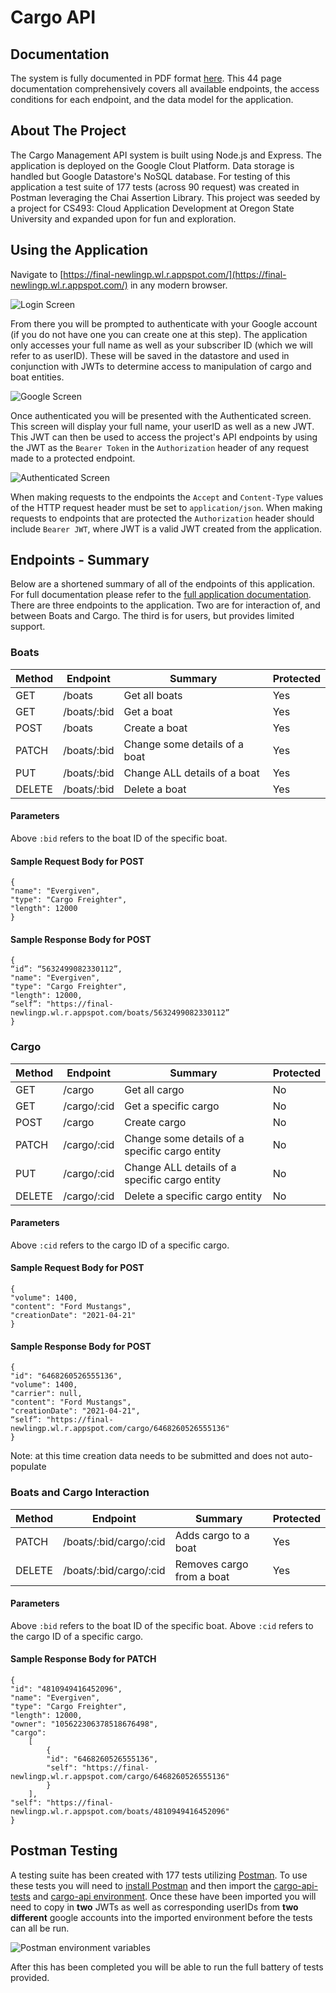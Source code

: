 # **Cargo API**

## **Documentation**
The system is fully documented in PDF format [here](documentation/Cargo-API-Full-Docs.pdf). This 44 page documentation comprehensively covers all available endpoints, the access conditions for each endpoint, and the data model for the application.

## **About The Project**
The Cargo Management API system is built using Node.js and Express. The application is deployed on the Google Clout Platform. Data storage is handled but Google Datastore's NoSQL database. For testing of this application a test suite of 177 tests (across 90 request) was created in Postman leveraging the Chai Assertion Library.
This project was seeded by a project for CS493: Cloud Application Development at Oregon State University and expanded upon for fun and exploration.

## **Using the Application**
Navigate to [https://final-newlingp.wl.r.appspot.com/](https://final-newlingp.wl.r.appspot.com/) in any modern browser. 

![Login Screen](documentation/images/login-screen.jpeg)

From there you will be prompted to authenticate with your Google account (if you do not have one you can create one at this step). The application only accesses your full name as well as your subscriber ID (which we will refer to as userID). These will be saved in the datastore and used in conjunction with JWTs to determine access to manipulation of cargo and boat entities.

![Google Screen](documentation/images/google-screen.jpeg)

Once authenticated you will be presented with the Authenticated screen. This screen will display your full name, your userID as well as a new JWT. This JWT can then be used to access the project's API endpoints by using the JWT as the `Bearer Token` in the `Authorization` header of any request made to a protected endpoint.

![Authenticated Screen](documentation/images/authentication-screen.jpeg)

When making requests to the endpoints the `Accept` and `Content-Type` values of the HTTP request header must be set to `application/json`.
When making requests to endpoints that are protected the `Authorization` header should include `Bearer JWT`, where JWT is a valid JWT created from the application.

## **Endpoints - Summary**
Below are a shortened summary of all of the endpoints of this application. For full documentation please refer to the [full application documentation](documentation/Cargo-API-Full-Docs.pdf).
There are three endpoints to the application. Two are for interaction of, and between Boats and Cargo. The third is for users, but provides limited support.

### Boats
| Method | Endpoint    | Summary                       | Protected |
| ------ | ----------- | ----------------------------- | --------- |
| GET    | /boats      | Get all boats                 | Yes       |
| GET    | /boats/:bid | Get a boat                    | Yes       |
| POST   | /boats      | Create a boat                 | Yes       |
| PATCH  | /boats/:bid | Change some details of a boat | Yes       |
| PUT    | /boats/:bid | Change ALL details of a boat  | Yes       |
| DELETE | /boats/:bid | Delete a boat                 | Yes       |
#### Parameters
Above `:bid` refers to the boat ID of the specific boat.
#### Sample Request Body for POST
```
{
"name": "Evergiven",
"type": "Cargo Freighter",
"length": 12000
}
```
#### Sample Response Body for POST
```
{
“id”: “5632499082330112”,
"name": "Evergiven",
"type": "Cargo Freighter",
"length": 12000,
“self”: "https://final-newlingp.wl.r.appspot.com/boats/5632499082330112”
}
```

### Cargo
| Method | Endpoint    | Summary                                        | Protected |
| ------ | ----------- | ---------------------------------------------- | --------- |
| GET    | /cargo      | Get all cargo                                  | No        |
| GET    | /cargo/:cid | Get a specific cargo                           | No        |
| POST   | /cargo      | Create cargo                                   | No        |
| PATCH  | /cargo/:cid | Change some details of a specific cargo entity | No        |
| PUT    | /cargo/:cid | Change ALL details of a specific cargo entity  | No        |
| DELETE | /cargo/:cid | Delete a specific cargo entity                 | No        |
#### Parameters
Above `:cid` refers to the cargo ID of a specific cargo.
#### Sample Request Body for POST
```
{
"volume": 1400,
"content": "Ford Mustangs",
"creationDate": "2021-04-21"
}
```
#### Sample Response Body for POST
```
{
"id": "6468260526555136",
"volume": 1400,
"carrier": null,
"content": "Ford Mustangs",
"creationDate": "2021-04-21",
“self”: "https://final-newlingp.wl.r.appspot.com/cargo/6468260526555136"
}
```
Note: at this time creation data needs to be submitted and does not auto-populate

### Boats and Cargo Interaction
| Method | Endpoint               | Summary                   | Protected |
| ------ | ---------------------- | ------------------------- | --------- |
| PATCH  | /boats/:bid/cargo/:cid | Adds cargo to a boat      | Yes       |
| DELETE | /boats/:bid/cargo/:cid | Removes cargo from a boat | Yes       |
#### Parameters
Above `:bid` refers to the boat ID of the specific boat.
Above `:cid` refers to the cargo ID of a specific cargo.
#### Sample Response Body for PATCH
```
{
"id": "4810949416452096",
"name": "Evergiven",
"type": "Cargo Freighter",
"length": 12000,
"owner": "105622306378518676498",
"cargo": 
    [
        {
        "id": "6468260526555136",
        "self": "https://final-newlingp.wl.r.appspot.com/cargo/6468260526555136"
        }
    ],
"self": "https://final-newlingp.wl.r.appspot.com/boats/4810949416452096"
}
```

## Postman Testing
A testing suite has been created with 177 tests utilizing [Postman](https://www.postman.com/). To use these tests you will need to [install Postman](https://www.postman.com/downloads/) and then import the [cargo-api-tests](documentation/PostmanTests/cargo-api-tests.postman_collection.json) and [cargo-api environment](documentation/PostmanTests/cargo-api.postman_environment.json).
Once these have been imported you will need to copy in **two** JWTs as well as corresponding userIDs from **two different** google accounts into the imported environment before the tests can all be run.

![Postman environment variables](documentation/images/postman-setup.jpeg)

After this has been completed you will be able to run the full battery of tests provided.
